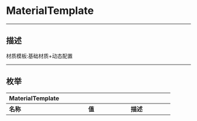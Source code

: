 # MaterialTemplate

------------------------------------------------------------------------------------------
## 描述

材质模板:基础材质+动态配置

------------------------------------------------------------------------------------------
## 枚举

|<div style="width:200px">MaterialTemplate</div>|<div style="width:100px"></div>|<div style="width:100px"></div>|
|:---|:---|:---|
|**名称**|**值**|**描述**|
